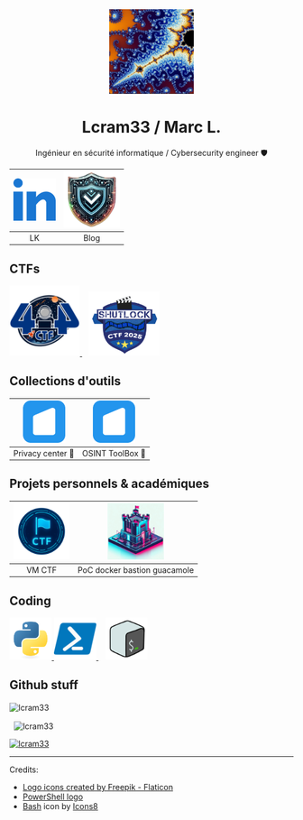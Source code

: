 <div align="center">
  <img src="img/user.png" alt="user"
       width="150" 
       height="150" />
  
  <h1>Lcram33 / Marc L.</h1>
</div>

<div align="center">

Ingénieur en sécurité informatique / Cybersecurity engineer 🛡️

| <a href="https://www.linkedin.com/in/marc-l1/"><img src="img/linkedin.svg" width=75 /></a> | <a href="https://leblogcyber.fr/"><img src="img/blog.png" width=100 /></a> |
|:--:|:--:|
| LK | Blog |

</div>

## CTFs

<p align="left"> 
  <a href="https://github.com/Lcram33/404CTF-2025">
    <img src="img/404_2025.png" width=125 />
  </a>
  &nbsp;&nbsp;
  <a href="https://github.com/Lcram33/Shutlock-CTF-2025" >
    <img src="img/shutlock_2025.png" width=125 />
  </a>
</p>

## Collections d'outils

| <a href="https://start.me/p/NQxPAG/privacy-center"><img src="img/startme.png" width=75 /></a> | <a href="https://start.me/p/mw5lOo/osint-toolbox"><img src="img/startme.png" width=75 /></a> |
|:--:|:--:|
| Privacy center 👻 | OSINT ToolBox 🔨 |

## Projets personnels & académiques

| <a href="https://github.com/Lcram33/CTF-VM"><img src="img/CTF_VM.png" width=100 /></a> | <a href="https://github.com/B1gbr0the4/GuacamoleDocker"><img src="img/bastion.jpg" width=100 /></a> |
|:--:|:--:|
| VM CTF | PoC docker bastion guacamole |

## Coding

<p align="left"> 
  <a href="https://www.python.org" target="_blank" rel="noreferrer">
    <img src="img/python.svg" alt="python" width="75" height="75"/>
  </a>
  <a href="https://learn.microsoft.com/en-us/powershell/" target="_blank" rel="noreferrer">
    <img src="img/powershell.png" alt="powershell" width="75" height="75" />
  </a>
  &nbsp;&nbsp;
  <a href="https://www.gnu.org/savannah-checkouts/gnu/bash/manual/bash.html" target="_blank" rel="noreferrer">
    <img src="img/bash.png" alt="bash" width="75" height="75"/>
  </a>
</p>

## Github stuff

<p>
  <img align="center"
    src="https://github-readme-stats.vercel.app/api/top-langs?username=lcram33&show_icons=true&locale=en&bg_color=ffffff&text_color=000000&layout=compact"
    alt="lcram33" 
    bg_color=#000000/>
</p>

<p>&nbsp;
  <img align="center" src="https://github-readme-stats.vercel.app/api?username=lcram33&show_icons=true&locale=en" alt="lcram33" />
</p>

<p align="left">
  <a href="https://github.com/ryo-ma/github-profile-trophy">
    <img src="https://github-profile-trophy.vercel.app/?username=lcram33" alt="lcram33" />
  </a>
</p>

-----
Credits:
* <a href="https://www.flaticon.com/free-icons/logo" title="logo icons">Logo icons created by Freepik - Flaticon</a>
* [PowerShell logo](https://debugandrelease.blogspot.com/2018/11/deleting-old-files-with-powershell.html)
* <a target="_blank" href="https://icons8.com/icon/TMZAZMLFozcL/bash">Bash</a> icon by <a target="_blank" href="https://icons8.com">Icons8</a>